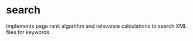 # search
Implements page rank algorithm and relevance calculations to search XML files for keywords

